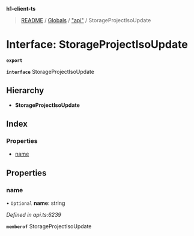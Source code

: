 **h1-client-ts**

> [README](../README.md) / [Globals](../globals.md) / ["api"](../modules/_api_.md) / StorageProjectIsoUpdate

# Interface: StorageProjectIsoUpdate

**`export`** 

**`interface`** StorageProjectIsoUpdate

## Hierarchy

* **StorageProjectIsoUpdate**

## Index

### Properties

* [name](_api_.storageprojectisoupdate.md#name)

## Properties

### name

• `Optional` **name**: string

*Defined in api.ts:6239*

**`memberof`** StorageProjectIsoUpdate
